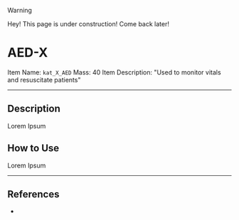 >[!WARNING]
>Hey! This page is under construction! Come back later!
# AED-X

Item Name: `kat_X_AED`
Mass: 40
Item Description: "Used to monitor vitals and resuscitate patients"

---

## Description

Lorem Ipsum

## How to Use

Lorem Ipsum

---

## References
- 